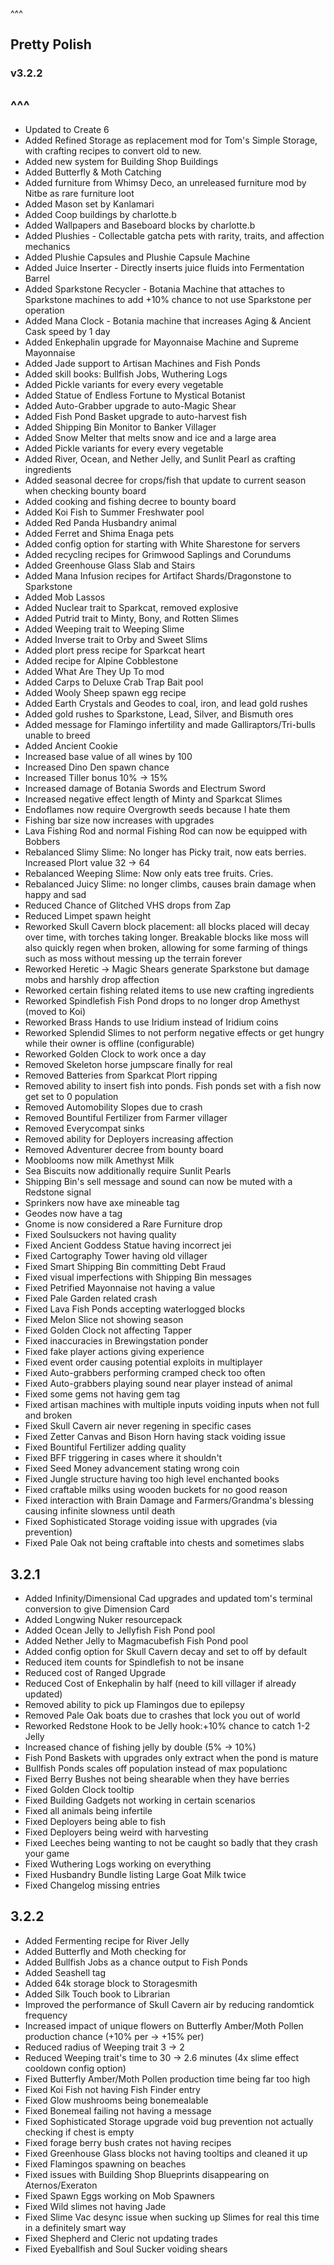 ^^^
## Pretty Polish
### v3.2.2
^^^
--- 
- Updated to Create 6
- Added Refined Storage as replacement mod for Tom's Simple Storage, with crafting recipes to convert old to new.
- Added new system for Building Shop Buildings
- Added Butterfly & Moth Catching
- Added furniture from Whimsy Deco, an unreleased furniture mod by Nitbe as rare furniture loot
- Added Mason set by Kanlamari
- Added Coop buildings by charlotte.b
- Added Wallpapers and Baseboard blocks by charlotte.b
- Added Plushies - Collectable gatcha pets with rarity, traits, and affection mechanics
- Added Plushie Capsules and Plushie Capsule Machine
- Added Juice Inserter - Directly inserts juice fluids into Fermentation Barrel
- Added Sparkstone Recycler - Botania Machine that attaches to Sparkstone machines to add +10% chance to not use Sparkstone per operation
- Added Mana Clock - Botania machine that increases Aging & Ancient Cask speed by 1 day 
- Added Enkephalin upgrade for Mayonnaise Machine and Supreme Mayonnaise
- Added Jade support to Artisan Machines and Fish Ponds 
- Added skill books: Bullfish Jobs, Wuthering Logs
- Added Pickle variants for every every vegetable
- Added Statue of Endless Fortune to Mystical Botanist
- Added Auto-Grabber upgrade to auto-Magic Shear
- Added Fish Pond Basket upgrade to auto-harvest fish
- Added Shipping Bin Monitor to Banker Villager
- Added Snow Melter that melts snow and ice and a large area
- Added Pickle variants for every every vegetable
- Added River, Ocean, and Nether Jelly, and Sunlit Pearl as crafting ingredients
- Added seasonal decree for crops/fish that update to current season when checking bounty board
- Added cooking and fishing decree to bounty board
- Added Koi Fish to Summer Freshwater pool
- Added Red Panda Husbandry animal
- Added Ferret and Shima Enaga pets
- Added config option for starting with White Sharestone for servers
- Added recycling recipes for Grimwood Saplings and Corundums
- Added Greenhouse Glass Slab and Stairs
- Added Mana Infusion recipes for Artifact Shards/Dragonstone to Sparkstone
- Added Mob Lassos
- Added Nuclear trait to Sparkcat, removed explosive
- Added Putrid trait to Minty, Bony, and Rotten Slimes
- Added Weeping trait to Weeping Slime
- Added Inverse trait to Orby and Sweet Slims
- Added plort press recipe for Sparkcat heart
- Added recipe for Alpine Cobblestone
- Added What Are They Up To mod
- Added Carps to Deluxe Crab Trap Bait pool
- Added Wooly Sheep spawn egg recipe
- Added Earth Crystals and Geodes to coal, iron, and lead gold rushes
- Added gold rushes to Sparkstone, Lead, Silver, and Bismuth ores
- Added message for Flamingo infertility and made Galliraptors/Tri-bulls unable to breed
- Added Ancient Cookie
- Increased base value of all wines by 100
- Increased Dino Den spawn chance
- Increased Tiller bonus 10% -> 15%
- Increased damage of Botania Swords and Electrum Sword 
- Increased negative effect length of Minty and Sparkcat Slimes
- Endoflames now require Overgrowth seeds because I hate them
- Fishing bar size now increases with upgrades
- Lava Fishing Rod and normal Fishing Rod can now be equipped with Bobbers
- Rebalanced Slimy Slime: No longer has Picky trait, now eats berries. Increased Plort value 32 -> 64
- Rebalanced Weeping Slime: Now only eats tree fruits. Cries.
- Rebalanced Juicy Slime: no longer climbs, causes brain damage when happy and sad
- Reduced Chance of Glitched VHS drops from Zap
- Reduced Limpet spawn height
- Reworked Skull Cavern block placement: all blocks placed will decay over time, with torches taking longer. Breakable blocks like moss will also quickly regen when broken, allowing for some farming of things such as moss without messing up the terrain forever
- Reworked Heretic -> Magic Shears generate Sparkstone but damage mobs and harshly drop affection
- Reworked certain fishing related items to use new crafting ingredients
- Reworked Spindlefish Fish Pond drops to no longer drop Amethyst (moved to Koi)
- Reworked Brass Hands to use Iridium instead of Iridium coins
- Reworked Splendid Slimes to not perform negative effects or get hungry while their owner is offline (configurable)
- Reworked Golden Clock to work once a day
- Removed Skeleton horse jumpscare finally for real
- Removed Batteries from Sparkcat Plort ripping
- Removed ability to insert fish into ponds. Fish ponds set with a fish now get set to 0 population
- Removed Automobility Slopes due to crash
- Removed Bountiful Fertilizer from Farmer villager
- Removed Everycompat sinks
- Removed ability for Deployers increasing affection
- Removed Adventurer decree from bounty board
- Mooblooms now milk Amethyst Milk
- Sea Biscuits now additionally require Sunlit Pearls
- Shipping Bin's sell message and sound can now be muted with a Redstone signal
- Sprinkers now have axe mineable tag
- Geodes now have a tag
- Gnome is now considered a Rare Furniture drop
- Fixed Soulsuckers not having quality
- Fixed Ancient Goddess Statue having incorrect jei
- Fixed Cartography Tower having old villager
- Fixed Smart Shipping Bin committing Debt Fraud
- Fixed visual imperfections with Shipping Bin messages
- Fixed Petrified Mayonnaise not having a value
- Fixed Pale Garden related crash
- Fixed Lava Fish Ponds accepting waterlogged blocks
- Fixed Melon Slice not showing season
- Fixed Golden Clock not affecting Tapper
- Fixed inaccuracies in Brewingstation ponder
- Fixed fake player actions giving experience
- Fixed event order causing potential exploits in multiplayer
- Fixed Auto-grabbers performing cramped check too often
- Fixed Auto-grabbers playing sound near player instead of animal
- Fixed some gems not having gem tag
- Fixed artisan machines with multiple inputs voiding inputs when not full and broken
- Fixed Skull Cavern air never regening in specific cases
- Fixed Zetter Canvas and Bison Horn having stack voiding issue
- Fixed Bountiful Fertilizer adding quality
- Fixed BFF triggering in cases where it shouldn't
- Fixed Seed Money advancement stating wrong coin
- Fixed Jungle structure having too high level enchanted books
- Fixed craftable milks using wooden buckets for no good reason
- Fixed interaction with Brain Damage and Farmers/Grandma's blessing causing infinite slowness until death
- Fixed Sophisticated Storage voiding issue with upgrades (via prevention)
- Fixed Pale Oak not being craftable into chests and sometimes slabs

## 3.2.1
- Added Infinity/Dimensional Cad upgrades and updated tom's terminal conversion to give Dimension Card
- Added Longwing Nuker resourcepack
- Added Ocean Jelly to Jellyfish Fish Pond pool
- Added Nether Jelly to Magmacubefish Fish Pond pool
- Added config option for Skull Cavern decay and set to off by default
- Reduced item counts for Spindlefish to not be insane
- Reduced cost of Ranged Upgrade
- Reduced Cost of Enkephalin by half (need to kill villager if already updated)
- Removed ability to pick up Flamingos due to epilepsy
- Removed Pale Oak boats due to crashes that lock you out of world
- Reworked Redstone Hook to be Jelly hook:+10% chance to catch 1-2 Jelly
- Increased chance of fishing jelly by double (5% -> 10%)
- Fish Pond Baskets with upgrades only extract when the pond is mature
- Bullfish Ponds scales off population instead of max populationc
- Fixed Berry Bushes not being shearable when they have berries
- Fixed Golden Clock tooltip
- Fixed Building Gadgets not working in certain scenarios
- Fixed all animals being infertile
- Fixed Deployers being able to fish
- Fixed Deployers being weird with harvesting
- Fixed Leeches being wanting to not be caught so badly that they crash your game
- Fixed Wuthering Logs working on everything
- Fixed Husbandry Bundle listing Large Goat Milk twice
- Fixed Changelog missing entries

## 3.2.2
- Added Fermenting recipe for River Jelly
- Added Butterfly and Moth checking for 
- Added Bullfish Jobs as a chance output to Fish Ponds
- Added Seashell tag
- Added 64k storage block to Storagesmith
- Added Silk Touch book to Librarian
- Improved the performance of Skull Cavern air by reducing randomtick frequency
- Increased impact of unique flowers on Butterfly Amber/Moth Pollen production chance (+10% per -> +15% per)
- Reduced radius of Weeping trait 3 -> 2
- Reduced Weeping trait's time to 30 -> 2.6 minutes (4x slime effect cooldown config option)
- Fixed Butterfly Amber/Moth Pollen production time being far too high 
- Fixed Koi Fish not having Fish Finder entry
- Fixed Glow mushrooms being bonemealable
- Fixed Bonemeal failing not having a message
- Fixed Sophisticated Storage upgrade void bug prevention not actually checking if chest is empty
- Fixed forage berry bush crates not having recipes
- Fixed Greenhouse Glass blocks not having tooltips and cleaned it up
- Fixed Flamingos spawning on beaches
- Fixed issues with Building Shop Blueprints disappearing on Aternos/Exeraton
- Fixed Spawn Eggs working on Mob Spawners
- Fixed Wild slimes not having Jade 
- Fixed Slime Vac desync issue when sucking up Slimes for real this time in a definitely smart way
- Fixed Shepherd and Cleric not updating trades
- Fixed Eyeballfish and Soul Sucker voiding shears